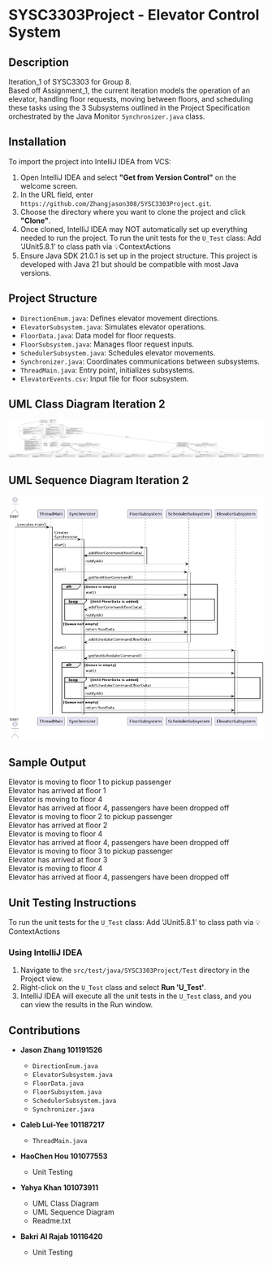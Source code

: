 # SYSC3303Project - Elevator Control System

## Description
Iteration_1 of SYSC3303 for Group 8.  
Based off Assignment_1, the current iteration models the operation of an elevator, handling floor requests, moving between floors, and scheduling these tasks using the 3 Subsystems outlined in the Project Specification orchestrated by the Java Monitor `Synchronizer.java` class.

## Installation
To import the project into IntelliJ IDEA from VCS:

1. Open IntelliJ IDEA and select **"Get from Version Control"** on the welcome screen.
2. In the URL field, enter `https://github.com/Zhangjason308/SYSC3303Project.git`.
3. Choose the directory where you want to clone the project and click **"Clone"**.
4. Once cloned, IntelliJ IDEA may NOT automatically set up everything needed to run the project.
   To run the unit tests for the `U_Test` class:
   Add 'JUnit5.8.1' to class path via 💡ContextActions
5. Ensure Java SDK 21.0.1 is set up in the project structure. This project is developed with Java 21 but should be compatible with most Java versions.

## Project Structure
- `DirectionEnum.java`: Defines elevator movement directions.
- `ElevatorSubsystem.java`: Simulates elevator operations.
- `FloorData.java`: Data model for floor requests.
- `FloorSubsystem.java`: Manages floor request inputs.
- `SchedulerSubsystem.java`: Schedules elevator movements.
- `Synchronizer.java`: Coordinates communications between subsystems.
- `ThreadMain.java`: Entry point, initializes subsystems.
- `ElevatorEvents.csv`: Input file for floor subsystem.

## UML Class Diagram Iteration 2
![UML CLASS Diagram](./Documentation/Iteration_2/Master_UML_Class_Diagram.svg)

## UML Sequence Diagram Iteration 2
![UML SEQUENCE Diagram](./Documentation/Iteration_2/UML_SequenceDiagram_Iteration_2.png)

## Sample Output
Elevator is moving to floor 1 to pickup passenger  
Elevator has arrived at floor 1  
Elevator is moving to floor 4  
Elevator has arrived at floor 4, passengers have been dropped off  
Elevator is moving to floor 2 to pickup passenger  
Elevator has arrived at floor 2  
Elevator is moving to floor 4  
Elevator has arrived at floor 4, passengers have been dropped off  
Elevator is moving to floor 3 to pickup passenger  
Elevator has arrived at floor 3  
Elevator is moving to floor 4  
Elevator has arrived at floor 4, passengers have been dropped off


## Unit Testing Instructions
To run the unit tests for the `U_Test` class:
Add 'JUnit5.8.1' to class path via 💡ContextActions

### Using IntelliJ IDEA
1. Navigate to the `src/test/java/SYSC3303Project/Test` directory in the Project view.
2. Right-click on the `U_Test` class and select **Run 'U_Test'**.
3. IntelliJ IDEA will execute all the unit tests in the `U_Test` class, and you can view the results in the Run window.


## Contributions
- **Jason Zhang 101191526**
  - `DirectionEnum.java`
  - `ElevatorSubsystem.java`
  - `FloorData.java`
  - `FloorSubsystem.java`
  - `SchedulerSubsystem.java`
  - `Synchronizer.java`

- **Caleb Lui-Yee 101187217**
  - `ThreadMain.java`

- **HaoChen Hou 101077553**
  - Unit Testing

- **Yahya Khan 101073911**
  - UML Class Diagram
  - UML Sequence Diagram
  - Readme.txt

- **Bakri Al Rajab 10116420**
  - Unit Testing
